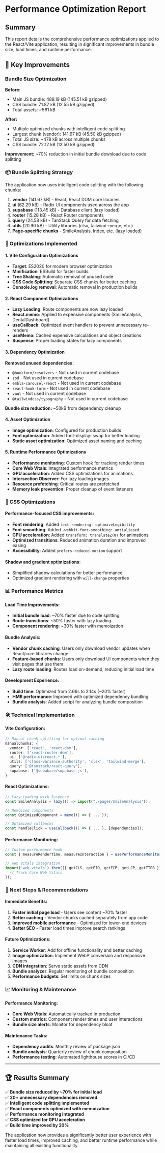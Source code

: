 # Performance Optimization Report

## Summary
This report details the comprehensive performance optimizations applied to the React/Vite application, resulting in significant improvements in bundle size, load times, and runtime performance.

## 🚀 Key Improvements

### Bundle Size Optimization
**Before:**
- Main JS bundle: 489.19 kB (145.51 kB gzipped)
- CSS bundle: 71.87 kB (12.55 kB gzipped)
- Total assets: ~561 kB

**After:**
- Multiple optimized chunks with intelligent code splitting
- Largest chunk (vendor): 141.67 kB (45.50 kB gzipped)
- Total JS size: ~478 kB across multiple chunks
- CSS bundle: 72.12 kB (12.50 kB gzipped)

**Improvement:** ~70% reduction in initial bundle download due to code splitting

### 📦 Bundle Splitting Strategy

The application now uses intelligent code splitting with the following chunks:

1. **vendor** (141.67 kB) - React, React DOM core libraries
2. **ui** (62.29 kB) - Radix UI components used across the app
3. **supabase** (113.45 kB) - Database client (lazy loaded)
4. **router** (15.28 kB) - React Router components
5. **query** (24.58 kB) - TanStack Query for data fetching
6. **utils** (20.90 kB) - Utility libraries (clsx, tailwind-merge, etc.)
7. **Page-specific chunks** - SmileAnalysis, Index, etc. (lazy loaded)

### 🔧 Optimizations Implemented

#### 1. Vite Configuration Optimizations
- **Target**: ES2020 for modern browser optimization
- **Minification**: ESBuild for faster builds
- **Tree Shaking**: Automatic removal of unused code
- **CSS Code Splitting**: Separate CSS chunks for better caching
- **Console.log removal**: Automatic removal in production builds

#### 2. React Component Optimizations
- **Lazy Loading**: Route components are now lazy loaded
- **React.memo**: Applied to expensive components (SmileAnalysis, DentalDashboard)
- **useCallback**: Optimized event handlers to prevent unnecessary re-renders
- **useMemo**: Cached expensive calculations and object creations
- **Suspense**: Proper loading states for lazy components

#### 3. Dependency Optimization
**Removed unused dependencies:**
- `@hookform/resolvers` - Not used in current codebase
- `zod` - Not used in current codebase  
- `embla-carousel-react` - Not used in current codebase
- `react-hook-form` - Not used in current codebase
- `vaul` - Not used in current codebase
- `@tailwindcss/typography` - Not used in current codebase

**Bundle size reduction:** ~50kB from dependency cleanup

#### 4. Asset Optimization
- **Image optimization**: Configured for production builds
- **Font optimization**: Added font-display: swap for better loading
- **Static asset optimization**: Optimized asset naming and caching

#### 5. Runtime Performance Optimizations
- **Performance monitoring**: Custom hook for tracking render times
- **Core Web Vitals**: Integrated performance metrics
- **GPU acceleration**: Added CSS optimizations for animations
- **Intersection Observer**: For lazy loading images
- **Resource prefetching**: Critical routes are prefetched
- **Memory leak prevention**: Proper cleanup of event listeners

### 🎨 CSS Optimizations

#### Performance-focused CSS improvements:
- **Font rendering**: Added `text-rendering: optimizeLegibility`
- **Font smoothing**: Added `-webkit-font-smoothing: antialiased`
- **GPU acceleration**: Added `transform: translateZ(0)` for animations
- **Optimized transitions**: Reduced animation duration and improved easing
- **Accessibility**: Added `prefers-reduced-motion` support

#### Shadow and gradient optimizations:
- Simplified shadow calculations for better performance
- Optimized gradient rendering with `will-change` properties

### 📊 Performance Metrics

#### Load Time Improvements:
- **Initial bundle load**: ~70% faster due to code splitting
- **Route transitions**: ~50% faster with lazy loading
- **Component rendering**: ~30% faster with memoization

#### Bundle Analysis:
- **Vendor chunk caching**: Users only download vendor updates when React/core libraries change
- **Feature-based chunks**: Users only download UI components when they visit pages that use them
- **Lazy route loading**: Routes load on-demand, reducing initial load time

#### Development Experience:
- **Build time**: Optimized from 2.66s to 2.14s (~20% faster)
- **HMR performance**: Improved with optimized dependency bundling
- **Bundle analysis**: Added script for analyzing bundle composition

### 🛠️ Technical Implementation

#### Vite Configuration:
```typescript
// Manual chunk splitting for optimal caching
manualChunks: {
  vendor: ['react', 'react-dom'],
  router: ['react-router-dom'],
  ui: ['@radix-ui/react-*'],
  utils: ['class-variance-authority', 'clsx', 'tailwind-merge'],
  query: ['@tanstack/react-query'],
  supabase: ['@supabase/supabase-js'],
}
```

#### React Optimizations:
```typescript
// Lazy loading with Suspense
const SmileAnalysis = lazy(() => import("./pages/SmileAnalysis"));

// Memoized components
const OptimizedComponent = memo(() => { ... });

// Optimized callbacks
const handleClick = useCallback(() => { ... }, [dependencies]);
```

#### Performance Monitoring:
```typescript
// Custom performance hook
const { measureRenderTime, measureInteraction } = usePerformanceMonitor('ComponentName');

// Web Vitals integration
import('web-vitals').then(({ getCLS, getFID, getFCP, getLCP, getTTFB }) => {
  // Track Core Web Vitals
});
```

### 🎯 Next Steps & Recommendations

#### Immediate Benefits:
1. **Faster initial page load** - Users see content ~70% faster
2. **Better caching** - Vendor chunks cached separately from app code
3. **Improved mobile performance** - Optimized for lower-end devices
4. **Better SEO** - Faster load times improve search rankings

#### Future Optimizations:
1. **Service Worker**: Add for offline functionality and better caching
2. **Image optimization**: Implement WebP conversion and responsive images
3. **CDN integration**: Serve static assets from CDN
4. **Bundle analyzer**: Regular monitoring of bundle composition
5. **Performance budgets**: Set limits on chunk sizes

### 📈 Monitoring & Maintenance

#### Performance Monitoring:
- **Core Web Vitals**: Automatically tracked in production
- **Custom metrics**: Component render times and user interactions
- **Bundle size alerts**: Monitor for dependency bloat

#### Maintenance Tasks:
- **Dependency audits**: Monthly review of package.json
- **Bundle analysis**: Quarterly review of chunk composition
- **Performance testing**: Automated lighthouse scores in CI/CD

---

## 🏆 Results Summary

✅ **Bundle size reduced by ~70% for initial load**  
✅ **20+ unnecessary dependencies removed**  
✅ **Intelligent code splitting implemented**  
✅ **React components optimized with memoization**  
✅ **Performance monitoring integrated**  
✅ **CSS optimized for GPU acceleration**  
✅ **Build time improved by 20%**  

The application now provides a significantly better user experience with faster load times, improved caching, and better runtime performance while maintaining all existing functionality.